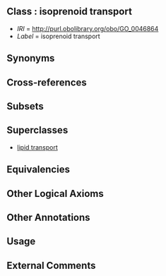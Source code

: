 
## Class : isoprenoid transport

 * *IRI* = http://purl.obolibrary.org/obo/GO_0046864
 * *Label* = isoprenoid transport

## Synonyms


## Cross-references


## Subsets


## Superclasses

 * [lipid transport](../../GO/69/GO_0006869.md)

## Equivalencies


## Other Logical Axioms


## Other Annotations


## Usage


## External Comments

